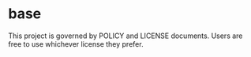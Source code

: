 # base
This project is governed by POLICY and LICENSE documents. Users are free to use whichever license they prefer. 
